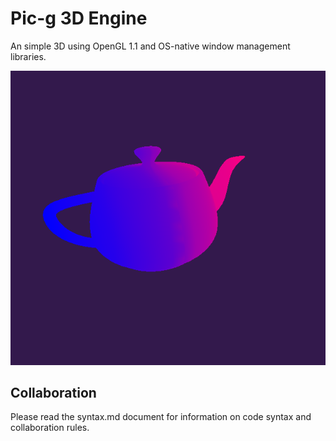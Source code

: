 # Pic-g 3D Engine
An simple 3D using OpenGL 1.1 and OS-native window management libraries.

![alt text](dev/screenshots/teapot.png "Title")

## Collaboration
Please read the syntax.md document for information on code syntax and collaboration rules.